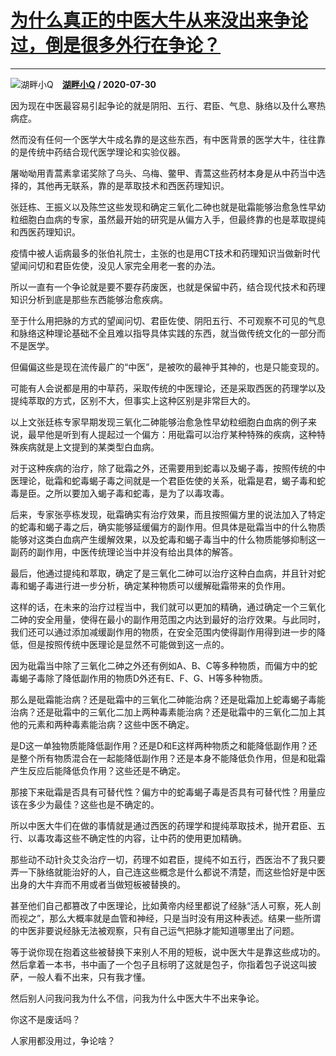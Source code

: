 # [为什么真正的中医大牛从来没出来争论过，倒是很多外行在争论？](https://www.zhihu.com/answer/1371150738)

----------------------------------------------------------------------------

![湖畔小Q](https://pic4.zhimg.com/9120125475341b24bdcdbc18a4ce0b96.jpg?source=1940ef5c "湖畔小Q")&emsp;**[湖畔小Q](https://www.zhihu.com/people/ci-hu-pan-xiao-q-82) / 2020-07-30**

因为现在中医最容易引起争论的就是阴阳、五行、君臣、气息、脉络以及什么寒热病症。

然而没有任何一个医学大牛成名靠的是这些东西，有中医背景的医学大牛，往往靠的是传统中药结合现代医学理论和实验仪器。

屠呦呦用青蒿素拿诺奖除了乌头、乌梅、鳖甲、青蒿这些药材本身是从中药当中选择的，其他再无联系，靠的是萃取技术和西医药理知识。

张廷栋、王振义以及陈竺这些发现和确定三氧化二砷也就是砒霜能够治愈急性早幼粒细胞白血病的专家，虽然最开始的研究是从偏方入手，但最终靠的也是萃取提纯和西医药理知识。

疫情中被人诟病最多的张伯礼院士，主张的也是用CT技术和药理知识当做新时代望闻问切和君臣佐使，没见人家完全用老一套的办法。

所以一直有一个争论就是要不要存药废医，也就是保留中药，结合现代技术和药理知识分析到底是那些东西能够治愈疾病。

至于什么用把脉的方式的望闻问切、君臣佐使、阴阳五行、不可观察不可见的气息和脉络这种理论基础不全且难以指导具体实践的东西，就当做传统文化的一部分而不是医学。

但偏偏这些是现在流传最广的“中医”，是被吹的最神乎其神的，也是只能变现的。



可能有人会说都是用的中草药，采取传统的中医理论，还是采取西医的药理学以及提纯萃取的方式，区别不大，但事实上这种区别是非常巨大的。

以上文张廷栋专家早期发现三氧化二砷能够治愈急性早幼粒细胞白血病的例子来说，最早他是听到有人提起过一个偏方：用砒霜可以治疗某种特殊的疾病，这种特殊疾病就是上文提到的某类型白血病。

对于这种疾病的治疗，除了砒霜之外，还需要用到蛇毒以及蝎子毒，按照传统的中医理论，砒霜和蛇毒蝎子毒之间就是一个君臣佐使的关系，砒霜是君，蝎子毒和蛇毒是臣。之所以要加入蝎子毒和蛇毒，是为了以毒攻毒。

后来，专家张亭栋发现，砒霜确实有治疗效果，而且按照偏方里的说法加入了特定的蛇毒和蝎子毒之后，确实能够延缓偏方的副作用。但具体是砒霜当中的什么物质能够对这类白血病产生缓解效果，以及蛇毒和蝎子毒当中的什么物质能够抑制这一副药的副作用，中医传统理论当中并没有给出具体的解答。

最后，他通过提纯和萃取，确定了是三氧化二砷可以治疗这种白血病，并且针对蛇毒和蝎子毒进行进一步分析，确定某种物质可以缓解砒霜带来的负作用。

这样的话，在未来的治疗过程当中，我们就可以更加的精确，通过确定一个三氧化二砷的安全用量，使得在最小的副作用范围之内达到最好的治疗效果。与此同时，我们还可以通过添加减缓副作用的物质，在安全范围内使得副作用得到进一步的降低，但是按照传统中医理论是显然不可能做到这一点的。

因为砒霜当中除了三氧化二砷之外还有例如A、B、C等多种物质，而偏方中的蛇毒蝎子毒除了降低副作用的物质D外还有E、F、G、H等多种物质。

那么是砒霜能治病？还是砒霜中的三氧化二砷能治病？还是砒霜加上蛇毒蝎子毒能治病？还是砒霜中的三氧化二加上两种毒素能治病？还是砒霜中的三氧化二加上其他的元素和两种毒素能治病？这些中医不确定。

是D这一单独物质能降低副作用？还是D和E这样两种物质之和能降低副作用？还是整个所有物质混合在一起能降低副作用？还是本身不能降低负作用，但是和砒霜产生反应后能降低负作用？这些还是不确定。

那接下来砒霜是否具有可替代性？偏方中的蛇毒蝎子毒是否具有可替代性？用量应该在多少为最佳？这些也是不确定的。

所以中医大牛们在做的事情就是通过西医的药理学和提纯萃取技术，抛开君臣、五行、以毒攻毒这些不确定性的内容，让中药的使用更加精确。



那些动不动针灸艾灸治疗一切，药理不如君臣，提纯不如五行，西医治不了我只要弄一下脉络就能治好的人，自己连这些概念是什么都说不清楚，而这些恰好是中医出身的大牛弃而不用或者当做短板被替换的。

甚至他们自己都篡改了中医理论，比如黄帝内经里都说了经脉“活人可察，死人剖而视之”，那么大概率就是血管和神经，只是当时没有用这种表述。结果一些所谓的中医非要说经脉无法被观察，只有自己运气把脉才能知道哪里出了问题。

等于说你现在抱着这些被替换下来别人不用的短板，说中医大牛是靠这些成功的。然后拿着一本书，书中画了一个包子且标明了这就是包子，你指着包子说这叫披萨，一般人看不出来，只有我才懂。

然后别人问我问我为什么不信，问我为什么中医大牛不出来争论。

你这不是废话吗？

人家用都没用过，争论啥？

